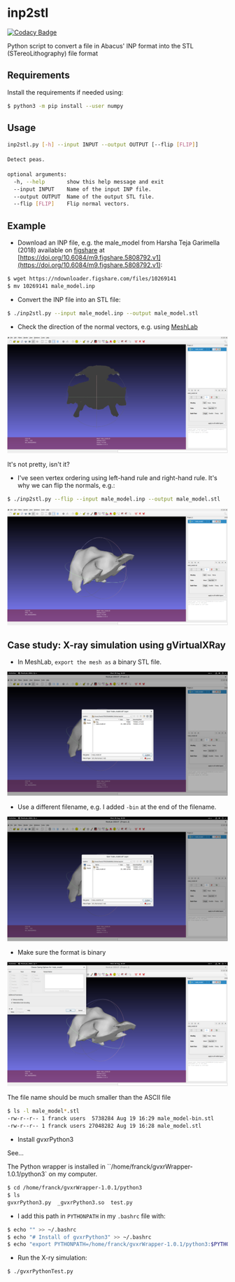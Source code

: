 # inp2stl

[![Codacy Badge](https://api.codacy.com/project/badge/Grade/858e1879b1a742caa0eeeeae0f2fad26)](https://app.codacy.com/gh/effepivi/inp2stl?utm_source=github.com&utm_medium=referral&utm_content=effepivi/inp2stl&utm_campaign=Badge_Grade_Settings)

Python script to convert a file in Abacus' INP format into the STL (STereoLithography) file format

## Requirements

Install the requirements if needed using:

```bash
$ python3 -m pip install --user numpy
```

## Usage

```bash
inp2stl.py [-h] --input INPUT --output OUTPUT [--flip [FLIP]]

Detect peas.

optional arguments:
  -h, --help       show this help message and exit
  --input INPUT    Name of the input INP file.
  --output OUTPUT  Name of the output STL file.
  --flip [FLIP]    Flip normal vectors.
```

## Example

  - Download an INP file, e.g. the male_model from Harsha Teja Garimella (2018) available on [figshare](https://figshare.com/) at [https://doi.org/10.6084/m9.figshare.5808792.v1](https://doi.org/10.6084/m9.figshare.5808792.v1):

```bash
$ wget https://ndownloader.figshare.com/files/10269141
$ mv 10269141 male_model.inp
```

  - Convert the INP file into an STL file:

```bash
$ ./inp2stl.py --input male_model.inp --output male_model.stl
```

  - Check the direction of the normal vectors, e.g. using [MeshLab](https://www.meshlab.net/)

![The mesh visualised using MeshLab when the normal vectors were not flipped.](img/with_normals_not_flipped.png)

It's not pretty, isn't it?

  - I've seen vertex ordering using left-hand rule and right-hand rule. It's why we can flip the normals, e.g.:

```bash
$ ./inp2stl.py --flip --input male_model.inp --output male_model.stl
```

![The mesh visualised using MeshLab when the normal vectors were flipped.](img/with_normals_flipped.png)

## Case study: X-ray simulation using gVirtualXRay

  - In MeshLab, `export the mesh as` a binary STL file.

![export the mesh as](img/export_as.png)

  - Use a different filename, e.g. I added `-bin` at the end of the filename.

![I added `-bin` at the end of the filename](img/export_as_stl.png)

  - Make sure the format is binary

![Make sure the format is binary](img/export_as_binary_stl.png)

The file name should be much smaller than the ASCII file

```bash
$ ls -l male_model*.stl
-rw-r--r-- 1 franck users  5738284 Aug 19 16:29 male_model-bin.stl
-rw-r--r-- 1 franck users 27048282 Aug 19 16:28 male_model.stl
```

  - Install gvxrPython3

See...

The Python wrapper is installed in ``/home/franck/gvxrWrapper-1.0.1/python3`
 on my computer.

 ```bash
$ cd /home/franck/gvxrWrapper-1.0.1/python3
$ ls
gvxrPython3.py  _gvxrPython3.so  test.py
```

  - I add this path in `PYTHONPATH` in my `.bashrc` file with:

```bash
$ echo "" >> ~/.bashrc
$ echo "# Install of gvxrPython3" >> ~/.bashrc
$ echo "export PYTHONPATH=/home/franck/gvxrWrapper-1.0.1/python3:$PYTHONPATH" >> ~/.bashrc
```

  - Run the X-ry simulation:

```bash
$ ./gvxrPythonTest.py
```
